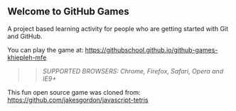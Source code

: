 ## Welcome to GitHub Games

A project based learning activity for people who are getting started with Git and GitHub.

You can play the game at: https://githubschool.github.io/github-games-khiepleh-mfe

>> _*SUPPORTED BROWSERS*: Chrome, Firefox, Safari, Opera and IE9+_

This fun open source game was cloned from: https://github.com/jakesgordon/javascript-tetris
